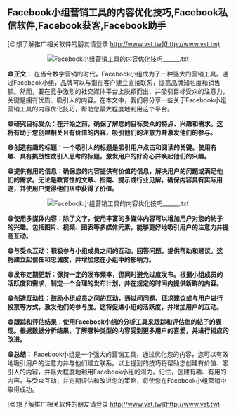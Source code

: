 ## **Facebook小组营销工具的内容优化技巧,Facebook私信软件,Facebook获客,Facebook助手**

[😍想了解推广相关软件的朋友请登录 http://www.vst.tw](http://www.vst.tw)

 <center><img src="https://vst.tw/MP4/tuiguang/png/7.png" alt="Facebook小组营销工具的内容优化技巧______.txt"></center>

**😄正文：**
在当今数字营销的时代，Facebook小组成为了一种强大的营销工具。通过Facebook小组，品牌可以与潜在客户建立直接联系，提高品牌知名度和销售额。然而，要在竞争激烈的社交媒体平台上脱颖而出，并吸引目标受众的注意力，关键是拥有优质、吸引人的内容。在本文中，我们将分享一些关于Facebook小组营销工具的内容优化技巧，帮助您最大程度地利用这个平台。

**😄研究目标受众：在开始之前，确保了解您的目标受众的特点、兴趣和需求。这将有助于您创建相关且有价值的内容，吸引他们的注意力并激发他们的参与。**

**😄创造有趣的标题：一个吸引人的标题是吸引用户点击和阅读的关键。使用有趣、具有挑战性或引人思考的标题，激发用户的好奇心并唤起他们的兴趣。**

**😄提供有用的信息：确保您的内容提供有价值的信息，解决用户的问题或满足他们的需求。无论是教育性的文章、指南、提示或行业见解，确保内容具有实际用途，并使用户觉得他们从中获得了价值。**

 <center><img src="https://vst.tw/MP4/tuiguang/png/3.png" alt="Facebook小组营销工具的内容优化技巧______.txt"></center>

**😄使用多媒体内容：除了文字，使用丰富的多媒体内容可以增加用户对您的帖子的兴趣。包括图片、视频、图表等多媒体元素，能够更好地吸引用户的注意力并提高互动。**

**😄与受众互动：积极参与小组成员之间的互动，回答问题，提供帮助和建议。这将建立起信任和忠诚度，并增加您在小组中的影响力。**

**😄发布定期更新：保持一定的发布频率，但同时避免过度发布。根据小组成员的活跃度和需求，制定一个合理的发布计划，并在规定的时间内提供新鲜的内容。**

**😄创造互动性：鼓励小组成员之间的互动，通过问问题、征求建议或与用户进行投票等方式，激发他们的参与度。这将促进小组的活跃度，并增加用户的互动。**

**😄跟踪和评估结果：使用Facebook小组的分析工具来跟踪和评估您的帖子的表现。根据数据分析结果，了解哪种类型的内容受到更多用户的喜爱，并进行相应的改进。**

**😄总结：**
Facebook小组是一个强大的营销工具，通过优化您的内容，您可以有效地吸引用户的注意力并与他们建立联系。以上提到的技巧将帮助您创建有价值、吸引人的内容，并最大程度地利用Facebook小组的潜力。记住，创建有趣、有用的内容，与受众互动，并定期评估和改进您的策略，将使您在Facebook小组营销中取得成功。

[😍想了解推广相关软件的朋友请登录 http://www.vst.tw](http://www.vst.tw)



